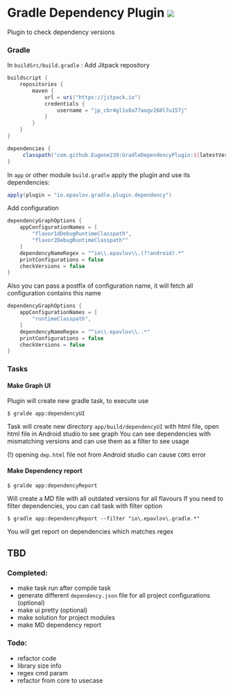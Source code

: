 # Gradle Dependency Plugin [![](https://jitpack.io/v/Eugene239/GradleDependencyPlugin.svg)](https://jitpack.io/#Eugene239/GradleDependencyPlugin)
Plugin to check dependency versions

### Gradle

In `buildSrc/build.gradle`   :
Add Jitpack repository
```groovy
buildscript {
    repositories {
        maven {
            url = uri("https://jitpack.io")
            credentials {
                username = "jp_cbr4gl1v8a77aogv268l7u157j"
            }
        }
    }
}
```


```gradle
dependencies {
     classpath("com.github.Eugene239:GradleDependencyPlugin:${latestVersion}")
}
```

In `app` or other module `build.gradle` apply the plugin and use its dependencies:

```gradle
apply(plugin = "io.epavlov.gradle.plugin.dependency")
```

Add configuration

``` groovy
dependencyGraphOptions {
    appConfigurationNames = [
        "flavor1dDebugRuntimeClasspath",
        "flavor2DebugRuntimeClasspath""
    ]
    dependencyNameRegex = "^io\\.epavlov\\.(?!android).*"
    printConfigurations = false
    checkVersions = false
}
```
Also you can pass a postfix of configuration name, it will fetch all configuration contains this name
``` groovy
dependencyGraphOptions {
    appConfigurationNames = [
        "runtimeClasspath",
    ]
    dependencyNameRegex = "^io\\.epavlov\\..*"
    printConfigurations = false
    checkVersions = false
}
```


### Tasks
#### Make Graph UI
Plugin will create new gradle task, to execute use
```shell
$ gralde app:dependencyUI
```
Task will create new directory `app/build/dependencyUI` with html file, open html file in Android
studio to see graph
You can see dependencies with mismatching versions and can use them as a filter to see usage

(!) opening `dep.html` file not from Android studio can cause `CORS` error

#### Make Dependency report
```shell
$ gralde app:dependencyReport
```
Will create a MD file with all outdated versions for all flavours
If you need to filter dependencies, you can call task with filter option
```shell
$ gradle app:dependencyReport --filter "io\.epavlov\.gradle.*"
```
You will get report on dependencies which matches regex

## TBD
### Completed: 
- make task run after compile task
- generate different `dependency.json` file for all project configurations (optional)
- make ui pretty (optional)
- make solution for project modules
- make MD dependency report

### Todo:
- refactor code
- library size info
- regex cmd param
- refactor from core to usecase